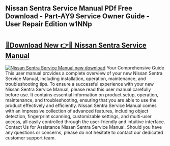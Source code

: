 ## Nissan Sentra Service Manual PDf Free Download - Part-AY9 Service Owner Guide - User Repair Edition w1NNp

# <h2><a href="http://bc50418.oget.top/?id=Nissan+Sentra+Service+Manual">🔗Download New 👉🔴 Nissan Sentra Service Manual</a></h2>

[![Nissan Sentra Service Manual new download](https://i.imgur.com/5g1atiW.png)](http://bc50418.oget.top/?id=Nissan+Sentra+Service+Manual)
Your Comprehensive Guide This user manual provides a complete overview of your new Nissan Sentra Service Manual, including installation, operation, maintenance, and troubleshooting tips. To ensure a successful experience with your new Nissan Sentra Service Manual, please read this user manual carefully before use. It contains essential information on product setup, operation, maintenance, and troubleshooting, ensuring that you are able to use the product effectively and efficiently. Nissan Sentra Service Manual comes with an impressive collection of advanced features, including object detection, fingerprint scanning, customizable settings, and multi-user access, all easily controlled through the user-friendly and intuitive interface. Contact Us for Assistance Nissan Sentra Service Manual. Should you have any questions or concerns, please do not hesitate to contact our dedicated customer support team.
